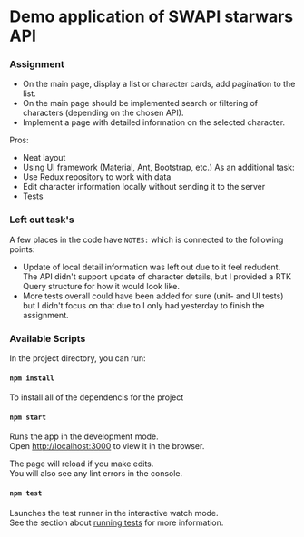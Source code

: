 # Demo application of SWAPI starwars API

### Assignment

- On the main page, display a list or character cards, add pagination to the list.
- On the main page should be implemented search or filtering of characters (depending on the chosen API).
- Implement a page with detailed information on the selected character.

Pros:

- Neat layout
- Using UI framework (Material, Ant, Bootstrap, etc.)
  As an additional task:
- Use Redux repository to work with data
- Edit character information locally without sending it to the server
- Tests

### Left out task's

A few places in the code have `NOTES:` which is connected to the following points:

- Update of local detail information was left out due to it feel redudent. The API didn't support update of character details, but I provided a RTK Query structure for how it would look like.
- More tests overall could have been added for sure (unit- and UI tests) but I didn't focus on that due to I only had yesterday to finish the assignment.

### Available Scripts

In the project directory, you can run:

#### `npm install`

To install all of the dependencis for the project

#### `npm start`

Runs the app in the development mode.<br /> Open
[http://localhost:3000](http://localhost:3000) to view it in the browser.

The page will reload if you make edits.<br /> You will also see any lint errors
in the console.

#### `npm test`

Launches the test runner in the interactive watch mode.<br /> See the section
about
[running tests](https://facebook.github.io/create-react-app/docs/running-tests)
for more information.
